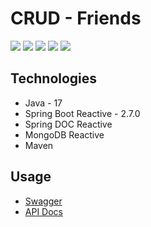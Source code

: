 # CRUD - Friends

![](https://img.shields.io/badge/Status-Em%20desenvolvimento-orange)
![](https://img.shields.io/badge/Autor-Daniel%20Wisky-brightgreen)
![](https://img.shields.io/badge/Language-Java-brightgreen)
![](https://img.shields.io/badge/Framework-Spring%20Boot%20Reactive-brightgreen)
![](https://img.shields.io/badge/Arquitetura-Clean%20Arch-brightgreen)

## Technologies

* Java - 17
* Spring Boot Reactive - 2.7.0
* Spring DOC Reactive
* MongoDB Reactive
* Maven

## Usage

* [Swagger](http://localhost:8080/swagger-ui/index.html)
* [API Docs](http://localhost:8080/v3/api-docs)